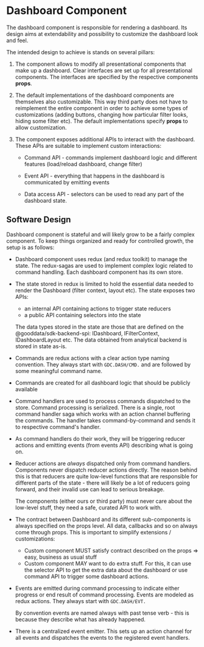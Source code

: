 # Dashboard Component

The dashboard component is responsible for rendering a dashboard. Its design aims at extendability and
possibility to customize the dashboard look and feel.

The intended design to achieve is stands on several pillars:

1.  The component allows to modify all presentational components that make up a dashboard. Clear interfaces are set
    up for all presentational components. The interfaces are specified by the respective components **props**.

2.  The default implementations of the dashboard components are themselves also customizable. This way third party
    does not have to reimplement the entire component in order to achieve some types of customizations (adding buttons,
    changing how particular filter looks, hiding some filter etc). The default implementations specify **props**
    to allow customization.

3.  The component exposes additional APIs to interact with the dashboard. These APIs are suitable to implement
    custom interactions:

    -   Command API - commands implement dashboard logic and different features (load/reload dashboard, change
        filter)
    -   Event API - everything that happens in the dashboard is communicated by emitting events

    -   Data access API - selectors can be used to read any part of the dashboard state.

## Software Design

Dashboard component is stateful and will likely grow to be a fairly complex component. To keep things organized and
ready for controlled growth, the setup is as follows:

-   Dashboard component uses redux (and redux toolkit) to manage the state. The redux-sagas are used to implement
    complex logic related to command handling. Each dashboard component has its own store.

-   The state stored in redux is limited to hold the essential data needed to render the Dashboard (filter context,
    layout etc). The state exposes two APIs:

    -   an internal API containing actions to trigger state reducers
    -   a public API containing selectors into the state

    The data types stored in the state are those that are defined on the @gooddata/sdk-backend-spi: IDashboard, IFilterContext,
    IDashboardLayout etc. The data obtained from analytical backend is stored in state as-is.

-   Commands are redux actions with a clear action type naming convention. They always start with `GDC.DASH/CMD.` and are followed
    by some meaningful command name.
-   Commands are created for all dashboard logic that should be publicly available

-   Command handlers are used to process commands dispatched to the store. Command processing is serialized. There
    is a single, root command handler saga which works with an action channel buffering the commands. The handler
    takes command-by-command and sends it to respective command's handler.
-   As command handlers do their work, they will be triggering reducer actions and emitting events (from events API)
    describing what is going on.
-   Reducer actions are _always_ dispatched only from command handlers. Components never dispatch reducer actions
    directly. The reason behind this is that reducers are quite low-level functions that are responsible for different
    parts of the state - there will likely be a lot of reducers going forward, and their invalid use can lead to serious
    breakage.

    The components (either ours or third party) must never care about the low-level stuff, they need a safe, curated
    API to work with.

-   The contract between Dashboard and its different sub-components is always specified on the props level. All
    data, callbacks and so on always come through props. This is important to simplify extensions / customizations:

    -   Custom component MUST satisfy contract described on the props => easy, business as usual stuff
    -   Custom component MAY want to do extra stuff. For this, it can use the selector API to get the extra data
        about the dashboard or use command API to trigger some dashboard actions.

-   Events are emitted during command processing to indicate either progress or end result of command processing. Events
    are modeled as redux actions. They always start with `GDC.DASH/EVT.`

    By convention events are named always with past tense verb - this is because they describe what has already happened.

-   There is a centralized event emitter. This sets up an action channel for all events and dispatches the events
    to the registered event handlers.
